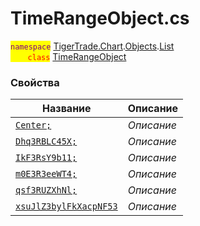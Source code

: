 
# TimeRangeObject.cs
<mark style="color:purple;">`namespace`</mark> [TigerTrade.Chart](../../../../TigerTrade.Chart.md).[Objects](../../../../TigerTrade.Chart/Objects.md).[List](../../../../TigerTrade.Chart/Objects/List.md)  
<mark style="color:red;">&nbsp;&nbsp;&nbsp;&nbsp;&nbsp;&nbsp;&nbsp;`class`</mark> [TimeRangeObject](../TimeRangeObject.cs.md)

### Свойства
| Название | Описание |
| --- | --- |
| [`Center;`](./Свойства/Center;.md) | *Описание* |
| [`Dhq3RBLC45X;`](./Свойства/Dhq3RBLC45X;.md) | *Описание* |
| [`IkF3RsY9b11;`](./Свойства/IkF3RsY9b11;.md) | *Описание* |
| [`m0E3R3eeWT4;`](./Свойства/m0E3R3eeWT4;.md) | *Описание* |
| [`qsf3RUZXhNl;`](./Свойства/qsf3RUZXhNl;.md) | *Описание* |
| [`xsuJlZ3bylFkXacpNF53`](./Свойства/xsuJlZ3bylFkXacpNF53.md) | *Описание* |

